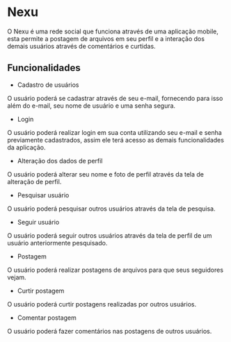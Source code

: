 # Nexu

O Nexu é uma rede social que funciona através de uma aplicação mobile, esta permite a postagem de arquivos em seu perfil e a interação dos demais usuários através de comentários e curtidas.

## Funcionalidades
* Cadastro de usuários

O usuário poderá se cadastrar através de seu e-mail, fornecendo para isso além do e-mail, seu nome de usuário e uma senha segura.



* Login

O usuário poderá realizar login em sua conta utilizando seu e-mail e senha previamente cadastrados, assim ele terá acesso as demais funcionalidades da aplicação.



* Alteração dos dados de perfil

O usuário poderá alterar seu nome e foto de perfil através da tela de alteração de perfil.



* Pesquisar usuário

O usuário poderá pesquisar outros usuários através da tela de pesquisa.



* Seguir usuário

O usuário poderá seguir outros usuários através da tela de perfil de um usuário anteriormente pesquisado.



* Postagem

O usuário poderá realizar postagens de arquivos para que seus seguidores vejam.



* Curtir postagem

O usuário poderá curtir postagens realizadas por outros usuários.



* Comentar postagem

O usuário poderá fazer comentários nas postagens de outros usuários.
